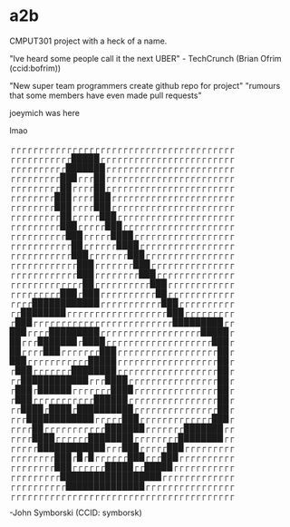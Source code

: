 # a2b
CMPUT301 project with a heck of a name.

"Ive heard some people call it the next UBER" - TechCrunch (Brian Ofrim (ccid:bofrim))


"New super team programmers create github repo for project"
	"rumours that some members have even made pull requests"

joeymich was here

lmao

┌┌┌┌┌┌┌┌┌┌┌┌┌┌┌┌┌┌┌┌┌┌┌┌┌┌┌┌┌┌┌┌┌┌┌┌┌┌┌┌
┌┌┌┌┌┌┌┌┌┌┌█████┌┌┌┌┌┌┌┌┌┌┌┌┌┌┌┌┌┌┌┌┌┌┌┌
┌┌┌┌┌┌┌┌┌┌███████┌┌┌┌┌┌┌┌┌┌┌┌┌┌┌┌┌┌┌┌┌┌┌
┌┌┌┌┌┌┌┌┌███┌┌┌██┌┌┌┌┌┌┌┌┌┌┌┌┌┌┌┌┌┌┌┌┌┌┌
┌┌┌┌┌┌┌┌┌██┌┌┌┌██┌┌┌┌┌┌┌┌┌┌┌┌┌┌┌┌┌┌┌┌┌┌┌
┌┌┌┌┌┌┌┌███┌┌┌┌███┌┌┌┌┌┌┌┌┌┌┌┌┌┌┌┌┌┌┌┌┌┌
┌┌┌┌┌┌┌┌███┌┌┌┌███┌┌┌┌┌┌┌┌┌┌┌┌┌┌┌┌┌┌┌┌┌┌
┌┌┌┌┌┌┌┌┌██┌┌┌┌┌███┌┌┌┌┌┌┌┌┌┌┌┌┌┌┌┌┌┌┌┌┌
┌┌┌┌┌┌┌┌┌███┌┌┌┌┌███┌┌┌┌┌┌┌┌┌┌┌┌┌┌┌┌┌┌┌┌
┌┌┌┌┌┌┌┌┌┌███┌┌┌┌┌████┌┌┌┌┌┌┌┌┌┌┌┌┌┌┌┌┌┌
┌┌┌┌┌┌┌┌┌┌┌██┌┌┌┌┌┌████┌┌┌┌┌┌┌┌┌┌┌┌┌┌┌┌┌
┌┌┌┌┌┌┌┌┌┌┌███┌┌┌┌┌┌┌███┌┌┌┌┌┌┌┌┌┌┌┌┌┌┌┌
┌┌┌┌┌┌┌┌┌┌┌┌███┌┌┌┌┌┌┌███┌┌┌┌┌┌┌┌┌┌┌┌┌┌┌
┌┌┌┌┌┌┌┌┌┌┌┌███┌┌┌┌┌┌┌┌███┌┌┌┌┌┌┌┌┌┌┌┌┌┌
┌┌┌┌┌┌┌┌┌┌┌┌┌██┌┌┌┌┌┌┌┌┌┌███┌┌┌┌┌┌┌┌┌┌┌┌
┌┌┌┌┌┌┌┌┌███┌███┌┌┌┌┌┌┌┌┌┌██┌┌┌┌┌┌┌┌┌┌┌┌
┌┌┌┌████████████┌┌┌┌┌┌┌┌┌┌┌███┌┌┌┌┌┌┌┌┌┌
┌┌████████┌┌┌┌┌┌┌┌┌┌┌┌┌┌┌┌┌┌███┌┌┌┌┌┌┌┌┌
┌███┌┌┌┌┌┌┌┌┌┌┌┌┌┌┌┌┌┌┌┌┌┌┌┌┌█████████┌┌
███┌┌┌┌█████████┌┌┌┌┌┌┌┌┌┌┌┌┌┌┌┌┌┌█████┌
██┌┌┌███████┌████┌┌┌┌┌┌┌┌┌┌┌┌┌┌┌┌┌┌┌███┌
██┌┌┌┌███┌┌┌┌┌┌┌███┌┌┌┌┌┌┌┌┌┌┌┌┌┌┌┌┌┌██┌
███┌┌┌┌┌┌┌┌┌┌┌█████┌┌┌┌┌┌┌┌┌┌┌┌┌┌┌┌┌┌██┌
┌███┌┌┌┌┌┌┌████████┌┌┌┌┌┌┌┌┌┌┌┌┌┌┌┌┌┌██┌
┌┌████████████┌┌┌████┌┌┌┌┌┌┌┌┌┌┌┌┌┌┌┌██┌
┌███┌██████┌┌┌┌┌┌┌████┌┌┌┌┌┌┌┌┌┌┌┌┌┌┌██┌
┌███┌┌┌┌┌┌┌┌┌┌┌██████┌┌┌┌┌┌┌┌┌┌┌┌┌┌┌┌██┌
┌┌████┌████┌██████████┌┌┌┌┌┌┌┌┌┌┌┌┌┌┌██┌
┌┌┌████████████┌┌┌┌┌███┌┌┌┌┌┌┌┌┌┌┌┌┌███┌
┌┌┌┌██┌┌┌┌┌┌┌┌┌┌┌███████┌┌┌┌┌┌┌███████┌┌
┌┌┌┌████┌┌┌┌┌┌████████┌┌┌┌┌┌┌┌████████┌┌
┌┌┌┌┌████████████┌┌┌███┌┌┌┌┌███┌┌┌┌┌┌┌┌┌
┌┌┌┌┌┌┌┌███┌█┌█┌┌┌┌┌┌███┌┌┌███┌┌┌┌┌┌┌┌┌┌
┌┌┌┌┌┌┌┌███┌┌┌┌┌┌█████┌┌█████┌┌┌┌┌┌┌┌┌┌┌
┌┌┌┌┌┌┌┌┌██████████████████┌┌┌┌┌┌┌┌┌┌┌┌┌
┌┌┌┌┌┌┌┌┌┌██████████████┌┌┌┌┌┌┌┌┌┌┌┌┌┌┌┌
┌┌┌┌┌┌┌┌┌┌┌┌┌┌┌┌┌┌┌┌┌┌┌┌┌┌┌┌┌┌┌┌┌┌┌┌┌┌┌┌

-John Symborski (CCID: symborsk)



